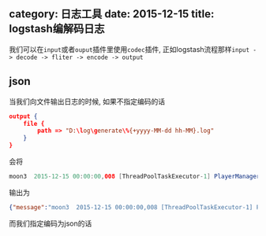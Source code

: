 category: 日志工具
date: 2015-12-15
title: logstash编解码日志
---
我们可以在`input`或者`ouput`插件里使用`codec`插件, 正如logstash流程那样`input -> decode -> fliter -> encode -> output`

## json
当我们向文件输出日志的时候, 如果不指定编码的话
```json
output {
    file {
        path => "D:\log\generate\%{+yyyy-MM-dd hh-MM}.log"
    }
}
```
会将
```java
moon3  2015-12-15 00:00:00,008 [ThreadPoolTaskExecutor-1] PlayerManagerImpl(506) ERROR ERROR update player error 2:1362104689008
```
输出为
```json
{"message":"moon3  2015-12-15 00:00:00,008 [ThreadPoolTaskExecutor-1] PlayerManagerImpl(506) ERROR ERROR update player error 2:1362104689008","@version":"1","@timestamp":"2015-12-16T03:43:14.112Z","host":"wangming-PC","path":"D:/log/logs/moon-alert-2015-12-15.log","type":"system"}
```

而我们指定编码为json的话
